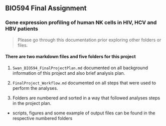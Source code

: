 ## BIO594 Final Assignment 

### Gene expression profiling of human NK cells in HIV, HCV and HBV patients </br>

> Please go through this documentation prior exploring other folders or files. </br>

#### There are two markdown files and five folders for this project

1. `Swan_BIO594_FinalProjectPlan.md` documented on all background information of this project and also brief analysis plan.

2. `FinalProject_Workflow.md` documented on all steps that were used to perform the analyses.

3. Folders are numbered and sorted in a way that followed analyses steps in the project plan. </br>
- scripts, figures and some example of output files can be found in the respective numbered folders
